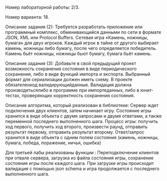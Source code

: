 Номер лабораторной работы: 2/3.

Номер варианта: 18.

Описание задания (2): Требуется разработать приложение или программный комплекс, обменивающийся  данными  по  сети  в формате  JSON,  XML  или Protocol Buffers. Сетевая  игра  «Камень,  ножницы,  бумага»  для  двух  игроков. Каждый игрок  в  тайне  от  другого  выбирает  камень,  ножницы либо бумагу, после чего определяется победитель. Камень бьёт ножницы, ножницы бьют бумагу, бумага бьёт камень.

Описание задания (3): Добавьте в свой предыдущий проект возможность сохранения состояния в виде периодического сохранения, либо в виде функций импорта и экспорта. Выбранный формат для сериализации должен иметь  схему.  В  проекте обязателенкод  валидирующийданные. Валидация должна производитьсялибо в программе при импортеданных,   либо   в   юнит-тестах,   проверяющих   корректность сохранения состояния.

Описание алгоритма, который реализован в библиотеке: Сервер ждет подключения двух клиентов, затем начинает игру. Состояние игры хранится в виде объекта с двумя запросами и двумя ответами, а также переменной последнего выполненного шага. Процесс игры: получить ход первого, получить ход второго, произвести раунд, отправить результат первому, отправить результат второму.
Ответ/запрос хранится в виде объекта с одним полем состояния (камень, ножницы, бумага, победа, поражение, ничья, ошибка)

Для третьей лабы реализованы функции : Переподключение клиентов при отвале сервера, загрузка из файла состояния игры, сохранение состояния игры после каждого шага. При загрузке игры происходит валидация с помощью json schema и игра продолжается с последнего выполненного шага.
